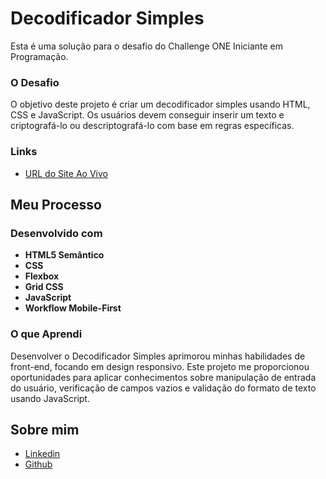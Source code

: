 # Decodificador Simples
Esta é uma solução para o desafio do Challenge ONE Iniciante em Programação. 

### O Desafio

O objetivo deste projeto é criar um decodificador simples usando HTML, CSS e JavaScript. Os usuários devem conseguir inserir um texto e criptografá-lo ou descriptografá-lo com base em regras específicas.

### Links

- [URL do Site Ao Vivo](https://uber-sleep.github.io/challenge-alura-decodificador/)

## Meu Processo

### Desenvolvido com

- **HTML5 Semântico** 
- **CSS** 
- **Flexbox** 
- **Grid CSS** 
- **JavaScript** 
- **Workflow Mobile-First** 

### O que Aprendi

Desenvolver o Decodificador Simples aprimorou minhas habilidades de front-end, focando em design responsivo. Este projeto  me proporcionou oportunidades para aplicar conhecimentos sobre manipulação de entrada do usuário, verificação de campos vazios e validação do formato de texto usando JavaScript.

## Sobre mim

- [Linkedin](https://www.linkedin.com/in/carolina-goncalves-/)
- [Github](https://github.com/uber-sleep)
